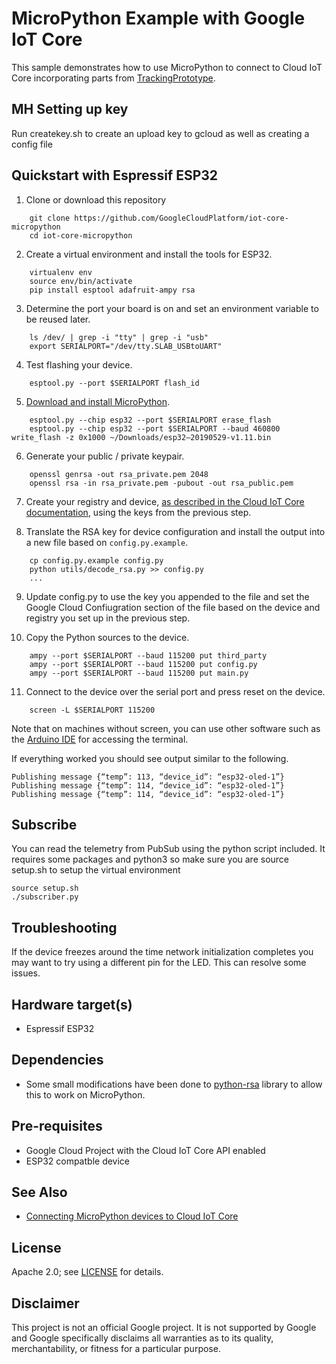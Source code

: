 MicroPython Example with Google IoT Core
============================================

This sample demonstrates how to use MicroPython to connect to Cloud IoT Core incorporating parts from [TrackingPrototype](https://github.com/jbrichau/TrackingPrototype).

## MH Setting up key
Run createkey.sh to create an upload key to gcloud as well as creating a config file



## Quickstart with Espressif ESP32

1. Clone or download this repository

```
    git clone https://github.com/GoogleCloudPlatform/iot-core-micropython
    cd iot-core-micropython
```

2. Create a virtual environment and install the tools for ESP32.

```
    virtualenv env
    source env/bin/activate
    pip install esptool adafruit-ampy rsa
```

3. Determine the port your board is on and set an environment variable to be reused later.

```
    ls /dev/ | grep -i "tty" | grep -i "usb"
    export SERIALPORT="/dev/tty.SLAB_USBtoUART"
```

4. Test flashing your device.

```
    esptool.py --port $SERIALPORT flash_id
```

5. [Download and install MicroPython](http://micropython.org/download).

```
    esptool.py --chip esp32 --port $SERIALPORT erase_flash
    esptool.py --chip esp32 --port $SERIALPORT --baud 460800 write_flash -z 0x1000 ~/Downloads/esp32–20190529-v1.11.bin
```

6. Generate your public / private keypair.

```
    openssl genrsa -out rsa_private.pem 2048
    openssl rsa -in rsa_private.pem -pubout -out rsa_public.pem
```

7. Create your registry and device, [as described in the Cloud IoT Core documentation](https://cloud.google.com/iot/docs/how-tos/devices), using the keys from the previous step.

8. Translate the RSA key for device configuration and install the output into a new file based on `config.py.example`.

```
    cp config.py.example config.py
    python utils/decode_rsa.py >> config.py
    ...
```

9. Update config.py to use the key you appended to the file and set the Google Cloud Confiugration section of the file based on the device and registry you set up in the previous step.

10. Copy the Python sources to the device.

```
    ampy --port $SERIALPORT --baud 115200 put third_party
    ampy --port $SERIALPORT --baud 115200 put config.py
    ampy --port $SERIALPORT --baud 115200 put main.py
```

11. Connect to the device over the serial port and press reset on the device.

```
    screen -L $SERIALPORT 115200
```

Note that on machines without screen, you can use other software such as the
[Arduino IDE](https://arduino.cc) for accessing the terminal.

If everything worked you should see output similar to the following.

    Publishing message {“temp”: 113, “device_id”: “esp32-oled-1”}
    Publishing message {“temp”: 114, “device_id”: “esp32-oled-1”}
    Publishing message {“temp”: 114, “device_id”: “esp32-oled-1”}

## Subscribe
You can read the telemetry from PubSub using the python script included. It requires some packages and python3
so make sure you are source setup.sh to setup the virtual environment
```
source setup.sh
./subscriber.py
```

## Troubleshooting
If the device freezes around the time network initialization completes you may
want to try using a different pin for the LED. This can resolve some issues.

## Hardware target(s)
* Espressif ESP32

## Dependencies
* Some small modifications have been done to [python-rsa](https://github.com/sybrenstuvel/python-rsa) library to allow this to work on MicroPython.

## Pre-requisites
* Google Cloud Project with the Cloud IoT Core API enabled
* ESP32 compatble device

## See Also
* [Connecting MicroPython devices to Cloud IoT Core](https://medium.com/google-cloud/connecting-micropython-devices-to-google-cloud-iot-core-3680e632681e)

## License

Apache 2.0; see [LICENSE](LICENSE) for details.

## Disclaimer

This project is not an official Google project. It is not supported by Google
and Google specifically disclaims all warranties as to its quality,
merchantability, or fitness for a particular purpose.
